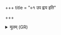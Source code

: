 +++
title = "०१ उप ह्वय इति"

+++
<details><summary>मूलम् (GR)</summary>

+++(PSK 20.11.1-3; PS 16.68.4-6 are repeated)+++उप ह्वय इति तिस्रः ॥
</details>